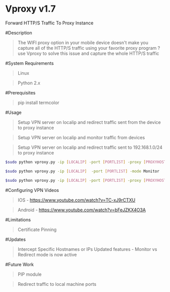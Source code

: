 # Vproxy v1.7
Forward HTTP/S Traffic To Proxy Instance

#Description
>The WIFI proxy option in your mobile device doesn't make you capture all of the HTTP/S traffic using your favorite proxy program ?
use Vproxy to solve this issue and capture the whole HTTP/S traffic

#System Requirements
>Linux

>Python 2.x

#Prerequisites
>pip install termcolor

#Usage
>Setup VPN server on localip and redirect traffic sent from the device to proxy instance

>Setup VPN server on localip and monitor traffic from devices

>Setup VPN server on localip and redirect traffic sent to 192.168.1.0/24 to proxy instance

```sh
$sudo python vproxy.py -ip [LOCALIP] -port [PORTLIST] -proxy [PROXYHOST:PROXYPORT] -mode Redirect
```

```sh
$sudo python vproxy.py -ip [LOCALIP]  -port [PORTLIST] -mode Monitor
```

```sh
$sudo python vproxy.py -ip [LOCALIP] -port [PORTLIST] -proxy [PROXYHOST:PROXYPORT] -int 192.168.1.0/24 -mode Redirect
```


#Configuring VPN Videos
> IOS - https://www.youtube.com/watch?v=TC-xJ9rCTXU

> Android - https://www.youtube.com/watch?v=bFeJZKX4O3A

#Limitations
>Certificate Pinning

#Updates
>Intercept Specific Hostnames or IPs
>Updated features - Monitor vs Redirect mode is now active

#Future Work
>PIP module

>Redirect traffic to local machine ports
